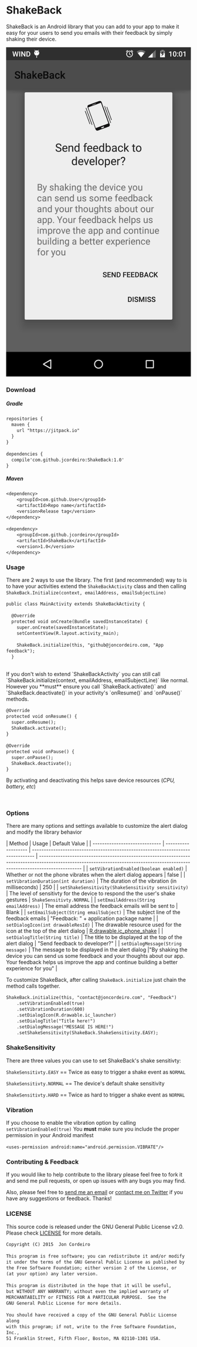 # ShakeBack

ShakeBack is an Android library that you can add to your app to make it easy for your users to send you emails with their feedback by simply shaking their device.

<img src="https://raw.githubusercontent.com/jcordeiro/ShakeBack/master/screenshot.png" alt="ShakeBack screenshot of alert dialog" />

### Download

##### Gradle

```
repositories {
  maven {
    url "https://jitpack.io"
  }
}

dependencies {
  compile'com.github.jcordeiro:ShakeBack:1.0'
}
```

##### Maven
```
<dependency>
    <groupId>com.github.User</groupId>
    <artifactId>Repo name</artifactId>
    <version>Release tag</version>
</dependency>

<dependency>
    <groupId>com.github.jcordeiro</groupId>
    <artifactId>ShakeBack</artifactId>
    <version>1.0</version>
</dependency>
```


### Usage

There are 2 ways to use the library. The first (and recommended) way to is to have your activities extend the `ShakeBackActivity` class and then calling `ShakeBack.Initialize(context, emailAddress, emailSubjectLine)`

```
public class MainActivity extends ShakeBackActivity {

  @Override
  protected void onCreate(Bundle savedInstanceState) {
    super.onCreate(savedInstanceState);
    setContentView(R.layout.activity_main);

    ShakeBack.initialize(this, "github@joncordeiro.com, "App feedback");
  }
```

<br />
If you don't wish to extend `ShakeBackActivity` you can still call `ShakeBack.initialize(context, emailAddress, emailSubjectLine)` like normal. However you **must** ensure you call `ShakeBack.activate()` and `ShakeBack.deactivate()` in your activity's `onResume()` and `onPause()` methods.

```  
@Override
protected void onResume() {
  super.onResume();
  ShakeBack.activate();
}

@Override
protected void onPause() {
  super.onPause();
  ShakeBack.deactivate();
}
```

By activating and deactivating this helps save device resources (*CPU, battery, etc*)

<br />

### Options
There are many options and settings available to customize the alert dialog and modify the library behavior


| Method                        | Usage                                                                                                 | Default Value                                                                                                                                                                  |
| ----------------------------- | ------------------- | ------------------------------------------------------------------------------- | ------------------------------------------------------------------------------------------------------------------------------------------------------------------------------ |
| `setVibrationEnabled(boolean enabled)`              | Whether or not the phone vibrates when the alert dialog appears                 | false                                                                                                                                                                          |
| `setVibrationDuration(int duration)`                | The duration of the vibration (in milliseconds)                                 | 250                                                                                                                                                                            |
| `setShakeSensitivity(ShakeSensitivity sensitivity)` | The level of sensitivty for the device to respond the the user's shake gestures | `ShakeSensitivty.NORMAL`                                                                                                                                                       |
| `setEmailAddress(String emailAddress)`              | The email address the feedback emails will be sent to                           | Blank                                                                                                                                                                          |
| `setEmailSubject(String emailSubject)`              | The subject line of the feedback emails                                         | "Feedback: " + application package name                                                                                                                                        |
| `setDialogIcon(int drawableResId)`                  | The drawable resource used for the icon at the top of the alert dialog          | [R.drawable.ic_phone_shake](https://github.com/jcordeiro/ShakeBack/blob/master/library/src/main/res/drawable/ic_phone_shake.png)                                               |
| `setDialogTitle(String title)`                      | The title to be displayed at the top of the alert dialog                        | "Send feedback to developer?"                                                                                                                                                  |
| `setDialogMessage(String message)`                  | The message to be displayed in the alert dialog                                 |"By shaking the device you can send us some feedback and your thoughts about our app. Your feedback helps us improve the app and continue building a better experience for you" |

To customize ShakeBack, after calling `ShakeBack.initialize` just chain the method calls together.


```
ShakeBack.initialize(this, "contact@joncordeiro.com", "Feedback")
    .setVibrationEnabled(true)
    .setVibrationDuration(600)
    .setDialogIcon(R.drawable.ic_launcher)
    .setDialogTitle("Title here!")
    .setDialogMessage("MESSAGE IS HERE!")
    .setShakeSensitivity(ShakeBack.ShakeSensitivity.EASY);
```


### ShakeSensitivity
There are three values you can use to set ShakeBack's shake sensitivty:

`ShakeSensitivty.EASY` == Twice as easy to trigger a shake event as `NORMAL`

`ShakeSensitivty.NORMAL` == The device's default shake sensitivity

`ShakeSensitivty.HARD` == Twice as hard to trigger a shake event as `NORMAL`


### Vibration
If you choose to enable the vibration option by calling `setVibrationEnabled(true)`
You **must** make sure you include the proper permission in your Android manifest

`<uses-permission android:name="android.permission.VIBRATE"/>`

### Contributing & Feedback
If you would like to help contribute to the library please feel free to fork it and send me pull requests, or open up issues with any bugs you may find.

Also, please feel free to [send me an email](mailto:github@joncordeiro.com) or [contact me on Twitter](https://twitter.com/joncordeiro) if you have any suggestions or feedback. Thanks!



### LICENSE
This source code is released under the GNU General Public License v2.0. Please check [LICENSE](http://www.github.com/jcordeiro/ShakeBack/LICENSE) for more details.

```
Copyright (C) 2015  Jon Cordeiro

This program is free software; you can redistribute it and/or modify
it under the terms of the GNU General Public License as published by
the Free Software Foundation; either version 2 of the License, or
(at your option) any later version.

This program is distributed in the hope that it will be useful,
but WITHOUT ANY WARRANTY; without even the implied warranty of
MERCHANTABILITY or FITNESS FOR A PARTICULAR PURPOSE.  See the
GNU General Public License for more details.

You should have received a copy of the GNU General Public License along
with this program; if not, write to the Free Software Foundation, Inc.,
51 Franklin Street, Fifth Floor, Boston, MA 02110-1301 USA.
```
